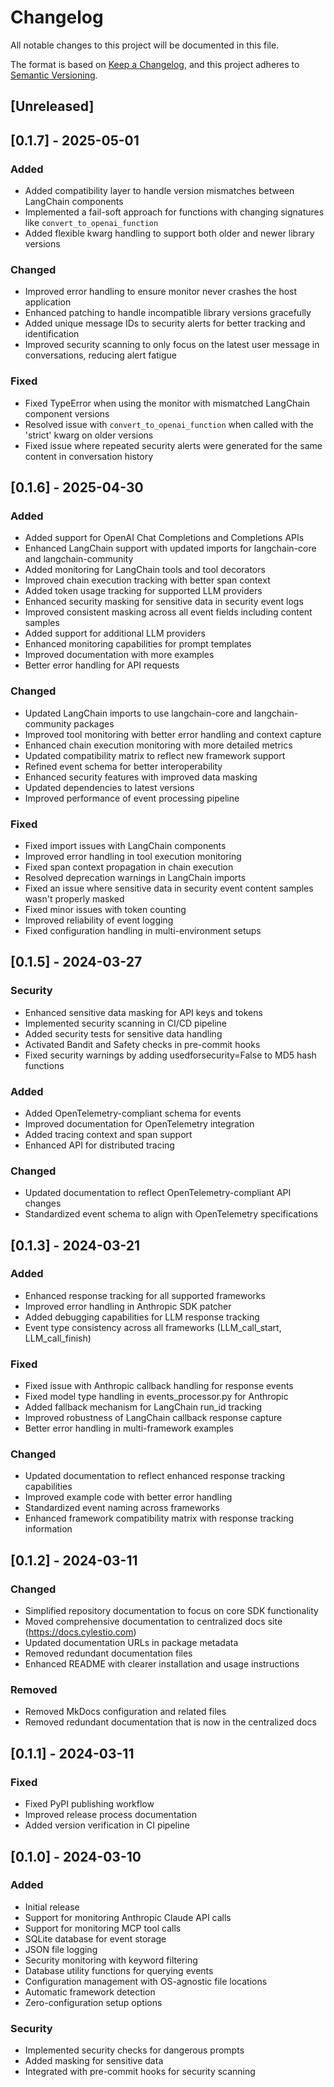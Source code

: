 # Changelog

All notable changes to this project will be documented in this file.

The format is based on [Keep a Changelog](https://keepachangelog.com/en/1.0.0/),
and this project adheres to [Semantic Versioning](https://semver.org/spec/v2.0.0.html).

## [Unreleased]

## [0.1.7] - 2025-05-01

### Added
- Added compatibility layer to handle version mismatches between LangChain components
- Implemented a fail-soft approach for functions with changing signatures like `convert_to_openai_function`
- Added flexible kwarg handling to support both older and newer library versions

### Changed
- Improved error handling to ensure monitor never crashes the host application
- Enhanced patching to handle incompatible library versions gracefully
- Added unique message IDs to security alerts for better tracking and identification
- Improved security scanning to only focus on the latest user message in conversations, reducing alert fatigue

### Fixed
- Fixed TypeError when using the monitor with mismatched LangChain component versions
- Resolved issue with `convert_to_openai_function` when called with the 'strict' kwarg on older versions
- Fixed issue where repeated security alerts were generated for the same content in conversation history

## [0.1.6] - 2025-04-30

### Added
- Added support for OpenAI Chat Completions and Completions APIs
- Enhanced LangChain support with updated imports for langchain-core and langchain-community
- Added monitoring for LangChain tools and tool decorators
- Improved chain execution tracking with better span context
- Added token usage tracking for supported LLM providers
- Enhanced security masking for sensitive data in security event logs
- Improved consistent masking across all event fields including content samples
- Added support for additional LLM providers
- Enhanced monitoring capabilities for prompt templates
- Improved documentation with more examples
- Better error handling for API requests

### Changed
- Updated LangChain imports to use langchain-core and langchain-community packages
- Improved tool monitoring with better error handling and context capture
- Enhanced chain execution monitoring with more detailed metrics
- Updated compatibility matrix to reflect new framework support
- Refined event schema for better interoperability
- Enhanced security features with improved data masking
- Updated dependencies to latest versions
- Improved performance of event processing pipeline

### Fixed
- Fixed import issues with LangChain components
- Improved error handling in tool execution monitoring
- Fixed span context propagation in chain execution
- Resolved deprecation warnings in LangChain imports
- Fixed an issue where sensitive data in security event content samples wasn't properly masked
- Fixed minor issues with token counting
- Improved reliability of event logging
- Fixed configuration handling in multi-environment setups

## [0.1.5] - 2024-03-27

### Security
- Enhanced sensitive data masking for API keys and tokens
- Implemented security scanning in CI/CD pipeline
- Added security tests for sensitive data handling
- Activated Bandit and Safety checks in pre-commit hooks
- Fixed security warnings by adding usedforsecurity=False to MD5 hash functions

### Added
- Added OpenTelemetry-compliant schema for events
- Improved documentation for OpenTelemetry integration
- Added tracing context and span support
- Enhanced API for distributed tracing

### Changed
- Updated documentation to reflect OpenTelemetry-compliant API changes
- Standardized event schema to align with OpenTelemetry specifications

## [0.1.3] - 2024-03-21

### Added
- Enhanced response tracking for all supported frameworks
- Improved error handling in Anthropic SDK patcher
- Added debugging capabilities for LLM response tracking
- Event type consistency across all frameworks (LLM_call_start, LLM_call_finish)

### Fixed
- Fixed issue with Anthropic callback handling for response events
- Fixed model type handling in events_processor.py for Anthropic
- Added fallback mechanism for LangChain run_id tracking
- Improved robustness of LangChain callback response capture
- Better error handling in multi-framework examples

### Changed
- Updated documentation to reflect enhanced response tracking capabilities
- Improved example code with better error handling
- Standardized event naming across frameworks
- Enhanced framework compatibility matrix with response tracking information

## [0.1.2] - 2024-03-11

### Changed
- Simplified repository documentation to focus on core SDK functionality
- Moved comprehensive documentation to centralized docs site (https://docs.cylestio.com)
- Updated documentation URLs in package metadata
- Removed redundant documentation files
- Enhanced README with clearer installation and usage instructions

### Removed
- Removed MkDocs configuration and related files
- Removed redundant documentation that is now in the centralized docs

## [0.1.1] - 2024-03-11

### Fixed
- Fixed PyPI publishing workflow
- Improved release process documentation
- Added version verification in CI pipeline

## [0.1.0] - 2024-03-10

### Added
- Initial release
- Support for monitoring Anthropic Claude API calls
- Support for monitoring MCP tool calls
- SQLite database for event storage
- JSON file logging
- Security monitoring with keyword filtering
- Database utility functions for querying events
- Configuration management with OS-agnostic file locations
- Automatic framework detection
- Zero-configuration setup options

### Security
- Implemented security checks for dangerous prompts
- Added masking for sensitive data
- Integrated with pre-commit hooks for security scanning
